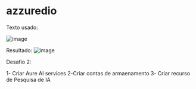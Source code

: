 # azzuredio

Texto usado:

![image](https://github.com/user-attachments/assets/146c7976-109f-4c1c-874c-a76a69f6e017)


Resultado:
![image](https://github.com/user-attachments/assets/ec6f7b8c-0316-4490-85f5-8d1ea1d186e5)


Desafio 2:

1- Criar Aure AI services
2-Criar contas de armaenamento
3- Criar recurso de Pesquisa de IA
